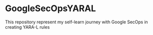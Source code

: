 # GoogleSecOpsYARAL
This repository represent my self-learn journey with Google SecOps in creating YARA-L rules
